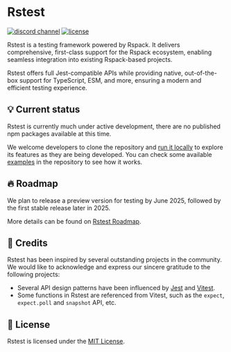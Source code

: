 # Rstest

<p>
  <a href="https://discord.gg/w7cjY77n6q"><img src="https://img.shields.io/badge/chat-discord-blue?style=flat-square&logo=discord&colorA=564341&colorB=EDED91" alt="discord channel" /></a>
  <a href="https://github.com/web-infra-dev/rsbuild/blob/main/LICENSE"><img src="https://img.shields.io/badge/License-MIT-blue.svg?style=flat-square&colorA=564341&colorB=EDED91" alt="license" /></a>
</p>

Rstest is a testing framework powered by Rspack. It delivers comprehensive, first-class support for the Rspack ecosystem, enabling seamless integration into existing Rspack-based projects.

Rstest offers full Jest-compatible APIs while providing native, out-of-the-box support for TypeScript, ESM, and more, ensuring a modern and efficient testing experience.

## 💡 Current status

Rstest is currently much under active development, there are no published npm packages available at this time.

We welcome developers to clone the repository and [run it locally](./CONTRIBUTING.md) to explore its features as they are being developed. You can check some available [examples](https://github.com/web-infra-dev/rstest/tree/main/examples) in the repository to see how it works.

## 🔥 Roadmap

We plan to release a preview version for testing by June 2025, followed by the first stable release later in 2025.

More details can be found on [Rstest Roadmap](https://github.com/web-infra-dev/rstest/issues/85).

## 🙏 Credits

Rstest has been inspired by several outstanding projects in the community. We would like to acknowledge and express our sincere gratitude to the following projects:

- Several API design patterns have been influenced by [Jest](https://jestjs.io/) and [Vitest](https://vitest.dev/).
- Some functions in Rstest are referenced from Vitest, such as the `expect`, `expect.poll` and `snapshot` API, etc.

## 📖 License

Rstest is licensed under the [MIT License](https://github.com/web-infra-dev/rstest/blob/main/LICENSE).
